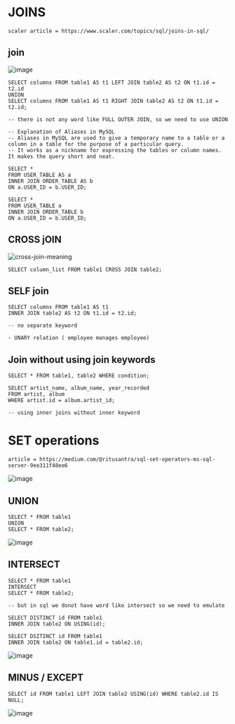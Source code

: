 # JOINS

```
scaler article = https://www.scaler.com/topics/sql/joins-in-sql/
```

##  join

![image](https://github.com/parthmern/dbms/assets/125397720/311a2bd9-ef2c-4386-8124-52cd38fdc951)

```
SELECT columns FROM table1 AS t1 LEFT JOIN table2 AS t2 ON t1.id = t2.id
UNION
SELECT columns FROM table1 AS t1 RIGHT JOIN table2 AS t2 ON t1.id = t2.id;

-- there is not any word like FULL OUTER JOIN, so we need to use UNION
```

```
-- Explanation of Aliases in MySQL
-- Aliases in MySQL are used to give a temporary name to a table or a column in a table for the purpose of a particular query.
-- It works as a nickname for expressing the tables or column names. It makes the query short and neat.

SELECT *
FROM USER_TABLE AS a
INNER JOIN ORDER_TABLE AS b
ON a.USER_ID = b.USER_ID;

SELECT *
FROM USER_TABLE a
INNER JOIN ORDER_TABLE b
ON a.USER_ID = b.USER_ID;

```

## CROSS jOIN

![cross-join-meaning](https://github.com/parthmern/dbms/assets/125397720/109df4d8-6aef-4677-a6e3-59e7d63ab175)

```
SELECT column_list FROM table1 CROSS JOIN table2;

```

## SELF join

```
SELECT columns FROM table1 AS t1
INNER JOIN table2 AS t2 ON t1.id = t2.id;

-- no separate keyword

- UNARY relation ( employee manages employee)
```

## Join without using join keywords

```
SELECT * FROM table1, table2 WHERE condition;

SELECT artist_name, album_name, year_recorded
FROM artist, album
WHERE artist.id = album.artist_id;

-- using inner joins without inner keyword
```

# SET operations

```
article = https://medium.com/@ritusantra/sql-set-operators-ms-sql-server-9ee311f48ee6
```

![image](https://github.com/parthmern/dbms/assets/125397720/48c6bb77-6538-4433-a744-28ea1bc7fba0)


## UNION

```
SELECT * FROM table1
UNION
SELECT * FROM table2;
```

![image](https://github.com/parthmern/dbms/assets/125397720/d27575eb-aa33-467c-b0e6-8781dfe7a8fe)


## INTERSECT

```
SELECT * FROM table1
INTERSECT
SELECT * FROM table2;

-- but in sql we donot have word like intersect so we need to emulate

SELECT DISTINCT id FROM table1
INNER JOIN table2 ON USING(id);

SELECT DSITINCT id FROM table1
INNER JOIN table2 ON table1.id = table2.id;

```

![image](https://github.com/parthmern/dbms/assets/125397720/c10c39fe-5ab2-4a39-8f0b-fd7386c9171e)


## MINUS / EXCEPT

```
SELECT id FROM table1 LEFT JOIN table2 USING(id) WHERE table2.id IS NULL;
```
![image](https://github.com/parthmern/dbms/assets/125397720/6b688e97-83ce-470d-8aff-1749c30eff52)
